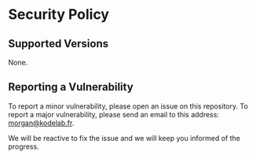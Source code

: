 # Security Policy

## Supported Versions

None.

## Reporting a Vulnerability

To report a minor vulnerability, please open an issue on this repository. To report a major vulnerability, please send an email to this address: <morgan@kodelab.fr>.

We will be reactive to fix the issue and we will keep you informed of the progress.
